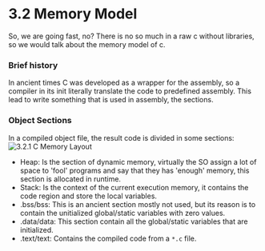 # 3.2 Memory Model
So, we are going fast, no?
There is no so much in a raw c without libraries, so we would talk about the memory model of c.

### Brief history
In ancient times C was developed as a wrapper for the assembly, so a compiler in its init literally translate the code to predefined assembly. This lead to write something that is used in assembly, the sections.

### Object Sections 
In a compiled object file, the result code is divided in some sections:
![3.2.1 C Memory Layout](memory_layout.jpg)
- Heap: Is the section of dynamic memory, virtually the SO assign a lot of space to 'fool' programs and say that they has 'enough' memory, this section is allocated in runtime.
- Stack: Is the context of the current execution memory, it contains the code region and store the local variables.
- .bss/bss: This is an ancient section mostly not used, but its reason is to contain the unitialized global/static variables with zero values.
- .data/data: This section contain all the global/static variables that are initialized.
- .text/text: Contains the compiled code from a `*.c` file.